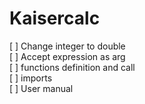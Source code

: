 ﻿# Kaisercalc[ ] Change integer to double  [ ] Accept expression as arg  [ ] functions definition and call  [ ] imports  [ ] User manual  